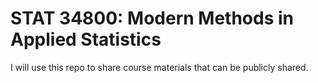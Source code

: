 # STAT 34800:  Modern Methods in Applied Statistics

I will use this repo to share course materials that can be publicly shared.
